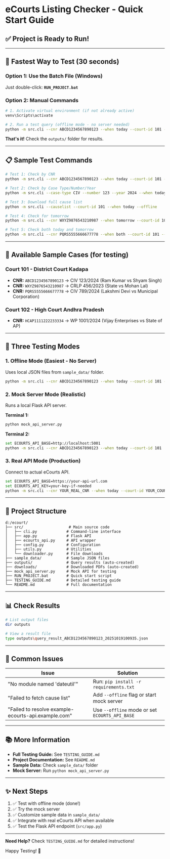 # eCourts Listing Checker - Quick Start Guide

## ✅ Project is Ready to Run!

---

## 🚀 Fastest Way to Test (30 seconds)

### Option 1: Use the Batch File (Windows)
Just double-click: **`RUN_PROJECT.bat`**

### Option 2: Manual Commands

```bash
# 1. Activate virtual environment (if not already active)
venv\Scripts\activate

# 2. Run a test query (offline mode - no server needed)
python -m src.cli --cnr ABCD1234567890123 --when today --court-id 101 --offline
```

**That's it!** Check the `outputs/` folder for results.

---

## 📋 Sample Test Commands

```bash
# Test 1: Check by CNR
python -m src.cli --cnr ABCD1234567890123 --when today --court-id 101 --offline

# Test 2: Check by Case Type/Number/Year
python -m src.cli --case-type CIV --number 123 --year 2024 --when today --court-id 101 --offline

# Test 3: Download full cause list
python -m src.cli --causelist --court-id 101 --when today --offline

# Test 4: Check for tomorrow
python -m src.cli --cnr WXYZ9876543210987 --when tomorrow --court-id 101 --offline

# Test 5: Check both today and tomorrow
python -m src.cli --cnr PQRS5555666677778 --when both --court-id 101 --offline
```

---

## 🎯 Available Sample Cases (for testing)

### Court 101 - District Court Kadapa
- **CNR:** `ABCD1234567890123` → CIV 123/2024 (Ram Kumar vs Shyam Singh)
- **CNR:** `WXYZ9876543210987` → CRLP 456/2023 (State vs Mohan Lal)
- **CNR:** `PQRS5555666677778` → CIV 789/2024 (Lakshmi Devi vs Municipal Corporation)

### Court 102 - High Court Andhra Pradesh
- **CNR:** `HCAP1111222233334` → WP 1001/2024 (Vijay Enterprises vs State of AP)

---

## 🔧 Three Testing Modes

### 1. **Offline Mode** (Easiest - No Server)
Uses local JSON files from `sample_data/` folder.
```bash
python -m src.cli --cnr ABCD1234567890123 --when today --court-id 101 --offline
```

### 2. **Mock Server Mode** (Realistic)
Runs a local Flask API server.

**Terminal 1:**
```bash
python mock_api_server.py
```

**Terminal 2:**
```bash
set ECOURTS_API_BASE=http://localhost:5001
python -m src.cli --cnr ABCD1234567890123 --when today --court-id 101
```

### 3. **Real API Mode** (Production)
Connect to actual eCourts API.
```bash
set ECOURTS_API_BASE=https://your-api-url.com
set ECOURTS_API_KEY=your-key-if-needed
python -m src.cli --cnr YOUR_REAL_CNR --when today --court-id YOUR_COURT_ID
```

---

## 📁 Project Structure

```
d:/ecourt/
├── src/                    # Main source code
│   ├── cli.py             # Command-line interface
│   ├── app.py             # Flask API
│   ├── ecourts_api.py     # API wrapper
│   ├── config.py          # Configuration
│   ├── utils.py           # Utilities
│   └── downloader.py      # File downloads
├── sample_data/           # Sample JSON files
├── outputs/               # Query results (auto-created)
├── downloads/             # Downloaded PDFs (auto-created)
├── mock_api_server.py     # Mock API for testing
├── RUN_PROJECT.bat        # Quick start script
├── TESTING_GUIDE.md       # Detailed testing guide
└── README.md              # Full documentation
```

---

## 📊 Check Results

```bash
# List output files
dir outputs

# View a result file
type outputs\query_result_ABCD1234567890123_20251019100935.json
```

---

## 🐛 Common Issues

| Issue | Solution |
|-------|----------|
| "No module named 'dateutil'" | Run: `pip install -r requirements.txt` |
| "Failed to fetch cause list" | Add `--offline` flag or start mock server |
| "Failed to resolve example-ecourts-api.example.com" | Use `--offline` mode or set `ECOURTS_API_BASE` |

---

## 📚 More Information

- **Full Testing Guide:** See `TESTING_GUIDE.md`
- **Project Documentation:** See `README.md`
- **Sample Data:** Check `sample_data/` folder
- **Mock Server:** Run `python mock_api_server.py`

---

## ✨ Next Steps

1. ✅ Test with offline mode (done!)
2. ✅ Try the mock server
3. ✅ Customize sample data in `sample_data/`
4. ✅ Integrate with real eCourts API when available
5. ✅ Test the Flask API endpoint (`src/app.py`)

---

**Need Help?** Check `TESTING_GUIDE.md` for detailed instructions!

Happy Testing! 🎉
